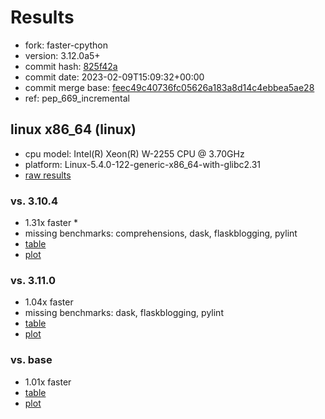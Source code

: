 # Results

- fork: faster-cpython
- version: 3.12.0a5+
- commit hash: [825f42a](https://github.com/faster%2dcpython/cpython/commit/825f42a)
- commit date: 2023-02-09T15:09:32+00:00
- commit merge base: [feec49c40736fc05626a183a8d14c4ebbea5ae28](https://github.com/faster%2dcpython/cpython/commit/feec49c40736fc05626a183a8d14c4ebbea5ae28)
- ref: pep_669_incremental

## linux x86_64 (linux)

- cpu model: Intel(R) Xeon(R) W-2255 CPU @ 3.70GHz
- platform: Linux-5.4.0-122-generic-x86_64-with-glibc2.31
- [raw results](bm-20230209-linux-x86_64-faster%252dcpython-pep_669_incremental-3.12.0a5%2B-825f42a.json)

### vs. 3.10.4

- 1.31x faster \*
- missing benchmarks: comprehensions, dask, flaskblogging, pylint
- [table](bm-20230209-linux-x86_64-faster%252dcpython-pep_669_incremental-3.12.0a5%2B-825f42a-vs-3.10.4.md)
- [plot](bm-20230209-linux-x86_64-faster%252dcpython-pep_669_incremental-3.12.0a5%2B-825f42a-vs-3.10.4.png)

### vs. 3.11.0

- 1.04x faster
- missing benchmarks: dask, flaskblogging, pylint
- [table](bm-20230209-linux-x86_64-faster%252dcpython-pep_669_incremental-3.12.0a5%2B-825f42a-vs-3.11.0.md)
- [plot](bm-20230209-linux-x86_64-faster%252dcpython-pep_669_incremental-3.12.0a5%2B-825f42a-vs-3.11.0.png)

### vs. base

- 1.01x faster
- [table](bm-20230209-linux-x86_64-faster%252dcpython-pep_669_incremental-3.12.0a5%2B-825f42a-vs-base.md)
- [plot](bm-20230209-linux-x86_64-faster%252dcpython-pep_669_incremental-3.12.0a5%2B-825f42a-vs-base.png)

